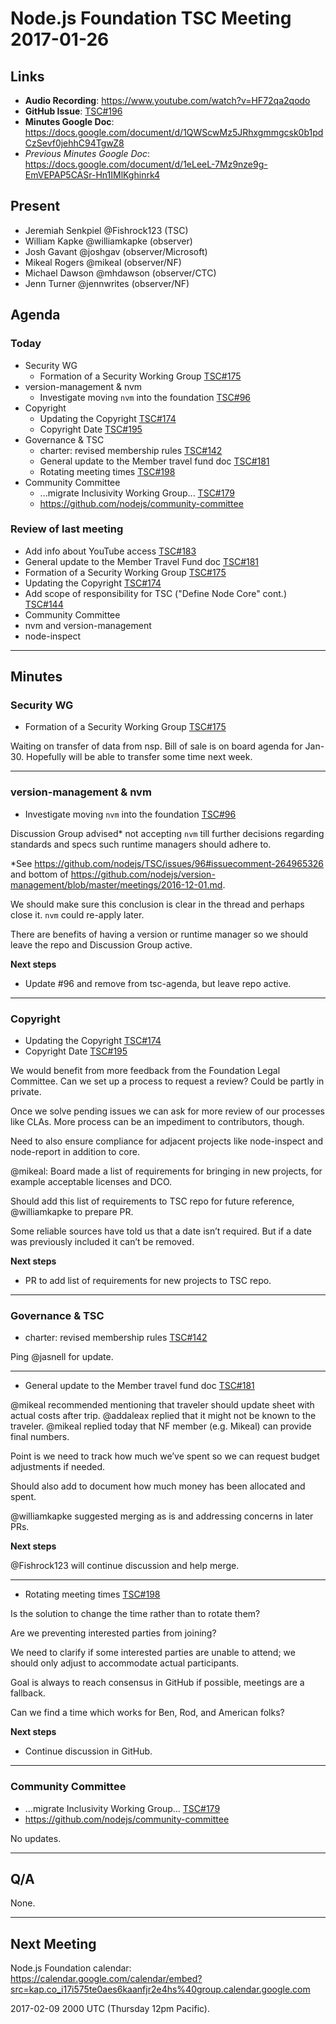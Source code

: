 # Node.js Foundation TSC Meeting 2017-01-26

## Links

* **Audio Recording**: <https://www.youtube.com/watch?v=HF72qa2qodo>
* **GitHub Issue**: [TSC#196](https://github.com/nodejs/TSC/issues/196)
* **Minutes Google Doc**:
  <https://docs.google.com/document/d/1QWScwMz5JRhxgmmgcsk0b1pdCzSevf0jehhC94TgwZ8>
* _Previous Minutes Google Doc_:
  <https://docs.google.com/document/d/1eLeeL-7Mz9nze9g-EmVEPAP5CASr-Hn1IMlKghinrk4>

## Present

* Jeremiah Senkpiel @Fishrock123 (TSC)
* William Kapke @williamkapke (observer)
* Josh Gavant @joshgav (observer/Microsoft)
* Mikeal Rogers @mikeal (observer/NF)
* Michael Dawson @mhdawson (observer/CTC)
* Jenn Turner @jennwrites (observer/NF)

## Agenda

### Today

* Security WG
  * Formation of a Security Working Group
    [TSC#175](https://github.com/nodejs/TSC/issues/175)
* version-management & nvm
  * Investigate moving `nvm` into the foundation
    [TSC#96](https://github.com/nodejs/TSC/issues/96)
* Copyright
  * Updating the Copyright
    [TSC#174](https://github.com/nodejs/TSC/issues/174)
  * Copyright Date
    [TSC#195](https://github.com/nodejs/TSC/issues/195)
* Governance & TSC
  * charter: revised membership rules
    [TSC#142](https://github.com/nodejs/TSC/pull/142)
  * General update to the Member travel fund doc
    [TSC#181](https://github.com/nodejs/TSC/pull/181)
  * Rotating meeting times
    [TSC#198](https://github.com/nodejs/TSC/issues/198)
* Community Committee
  * ...migrate Inclusivity Working Group...
    [TSC#179](https://github.com/nodejs/TSC/issues/179)
  * https://github.com/nodejs/community-committee

### Review of last meeting

* Add info about YouTube access
  [TSC#183](https://github.com/nodejs/TSC/pull/183)
* General update to the Member Travel Fund doc
  [TSC#181](https://github.com/nodejs/TSC/pull/181)
* Formation of a Security Working Group
  [TSC#175](https://github.com/nodejs/TSC/issues/175)
* Updating the Copyright
  [TSC#174](https://github.com/nodejs/TSC/issues/174)
* Add scope of responsibility for TSC ("Define Node Core" cont.)
  [TSC#144](https://github.com/nodejs/TSC/pull/144)
* Community Committee
* nvm and version-management
* node-inspect

---

## Minutes

### Security WG

* Formation of a Security Working Group
  [TSC#175](https://github.com/nodejs/TSC/issues/175)

Waiting on transfer of data from nsp. Bill of sale is on board agenda for
Jan-30. Hopefully will be able to transfer some time next week.

---

### version-management & nvm

* Investigate moving `nvm` into the foundation
  [TSC#96](https://github.com/nodejs/TSC/issues/96)

Discussion Group advised\* not accepting `nvm` till further decisions regarding
standards and specs such runtime managers should adhere to.

\*See https://github.com/nodejs/TSC/issues/96#issuecomment-264965326 and bottom
of
https://github.com/nodejs/version-management/blob/master/meetings/2016-12-01.md.

We should make sure this conclusion is clear in the thread and perhaps close it.
`nvm` could re-apply later.

There are benefits of having a version or runtime manager so we should leave the
repo and Discussion Group active.

**Next steps**

* Update #96 and remove from tsc-agenda, but leave repo active.

---

### Copyright

* Updating the Copyright
  [TSC#174](https://github.com/nodejs/TSC/issues/174)
* Copyright Date
  [TSC#195](https://github.com/nodejs/TSC/issues/195)

We would benefit from more feedback from the Foundation Legal Committee. Can we
set up a process to request a review? Could be partly in private.

Once we solve pending issues we can ask for more review of our processes like
CLAs. More process can be an impediment to contributors, though.

Need to also ensure compliance for adjacent projects like node-inspect and
node-report in addition to core.

@mikeal: Board made a list of requirements for bringing in new projects, for
example acceptable licenses and DCO.

Should add this list of requirements to TSC repo for future reference,
@williamkapke to prepare PR.

Some reliable sources have told us that a date isn’t required. But if a date was
previously included it can’t be removed.

**Next steps**

* PR to add list of requirements for new projects to TSC repo.

---

### Governance & TSC

* charter: revised membership rules
  [TSC#142](https://github.com/nodejs/TSC/pull/142)

Ping @jasnell for update.

---

* General update to the Member travel fund doc
  [TSC#181](https://github.com/nodejs/TSC/pull/181)

@mikeal recommended mentioning that traveler should update sheet with actual
costs after trip. @addaleax replied that it might not be known to the traveler.
@mikeal replied today that NF member (e.g. Mikeal) can provide final numbers.

Point is we need to track how much we’ve spent so we can request budget
adjustments if needed.

Should also add to document how much money has been allocated and spent.

@williamkapke suggested merging as is and addressing concerns in later PRs.

**Next steps**

@Fishrock123 will continue discussion and help merge.

---

* Rotating meeting times
  [TSC#198](https://github.com/nodejs/TSC/issues/198)

Is the solution to change the time rather than to rotate them?

Are we preventing interested parties from joining?

We need to clarify if some interested parties are unable to attend; we should
only adjust to accommodate actual participants.

Goal is always to reach consensus in GitHub if possible, meetings are a
fallback.

Can we find a time which works for Ben, Rod, and American folks?

**Next steps**

* Continue discussion in GitHub.

---
### Community Committee

* ...migrate Inclusivity Working Group...
    [TSC#179](https://github.com/nodejs/TSC/issues/179)
* https://github.com/nodejs/community-committee

No updates.

---

## Q/A

None.

---
## Next Meeting

Node.js Foundation calendar:
<https://calendar.google.com/calendar/embed?src=kap.co_i17i575te0aes6kaanfjr2e4hs%40group.calendar.google.com>

2017-02-09 2000 UTC (Thursday 12pm Pacific).
